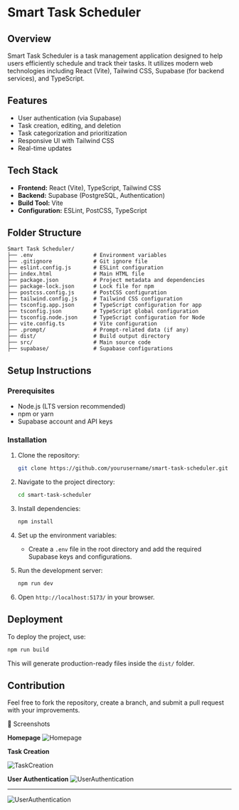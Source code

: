 # Smart Task Scheduler

## Overview

Smart Task Scheduler is a task management application designed to help users efficiently schedule and track their tasks. It utilizes modern web technologies including React (Vite), Tailwind CSS, Supabase (for backend services), and TypeScript.

## Features

- User authentication (via Supabase)
- Task creation, editing, and deletion
- Task categorization and prioritization
- Responsive UI with Tailwind CSS
- Real-time updates

## Tech Stack

- **Frontend:** React (Vite), TypeScript, Tailwind CSS
- **Backend:** Supabase (PostgreSQL, Authentication)
- **Build Tool:** Vite
- **Configuration:** ESLint, PostCSS, TypeScript

## Folder Structure

```
Smart Task Scheduler/
├── .env                   # Environment variables
├── .gitignore             # Git ignore file
├── eslint.config.js       # ESLint configuration
├── index.html             # Main HTML file
├── package.json           # Project metadata and dependencies
├── package-lock.json      # Lock file for npm
├── postcss.config.js      # PostCSS configuration
├── tailwind.config.js     # Tailwind CSS configuration
├── tsconfig.app.json      # TypeScript configuration for app
├── tsconfig.json          # TypeScript global configuration
├── tsconfig.node.json     # TypeScript configuration for Node
├── vite.config.ts         # Vite configuration
├── .prompt/               # Prompt-related data (if any)
├── dist/                  # Build output directory
├── src/                   # Main source code
├── supabase/              # Supabase configurations
```

## Setup Instructions

### Prerequisites

- Node.js (LTS version recommended)
- npm or yarn
- Supabase account and API keys

### Installation

1. Clone the repository:

   ```sh
   git clone https://github.com/yourusername/smart-task-scheduler.git
   ```

2. Navigate to the project directory:

   ```sh
   cd smart-task-scheduler
   ```

3. Install dependencies:

   ```sh
   npm install
   ```

4. Set up the environment variables:

   - Create a `.env` file in the root directory and add the required Supabase keys and configurations.

5. Run the development server:

   ```sh
   npm run dev
   ```

6. Open `http://localhost:5173/` in your browser.

## Deployment

To deploy the project, use:

```sh
npm run build
```

This will generate production-ready files inside the `dist/` folder.

## Contribution

Feel free to fork the repository, create a branch, and submit a pull request with your improvements.



📸 Screenshots

**Homepage**
![Homepage](https://github.com/Spacey6849/smart-todo-task-scheduler/blob/85ba7f58525736c402558ab847542687af2f57ed/Images/homepage.jpg)

**Task Creation**

![TaskCreation](https://github.com/Spacey6849/smart-todo-task-scheduler/blob/dc710bc532b1ebb792a045ddfa8f1f4d6f711496/Images/CreateTask.jpg)

**User Authentication**
![UserAuthentication](https://github.com/Spacey6849/smart-todo-task-scheduler/blob/dc710bc532b1ebb792a045ddfa8f1f4d6f711496/Images/signIn1.jpg)
__________________________________________________________________________________________________________________________________________________
![UserAuthentication](https://github.com/Spacey6849/smart-todo-task-scheduler/blob/dc710bc532b1ebb792a045ddfa8f1f4d6f711496/Images/signup1.jpg)
